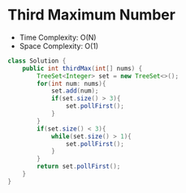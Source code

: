 # Third Maximum Number

- Time Complexity: O(N)
- Space Complexity: O(1)

```java
class Solution {
    public int thirdMax(int[] nums) {
        TreeSet<Integer> set = new TreeSet<>();
        for(int num: nums){
            set.add(num);
            if(set.size() > 3){
                set.pollFirst();
            }
        }
        if(set.size() < 3){
            while(set.size() > 1){
                set.pollFirst();
            }
        }
        return set.pollFirst();
    }
}
```
